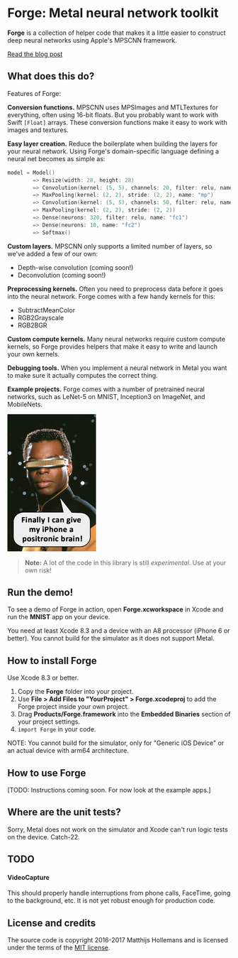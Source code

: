 # Forge: Metal neural network toolkit

**Forge** is a collection of helper code that makes it a little easier to construct deep neural networks using Apple's MPSCNN framework.

[Read the blog post](http://TODO)

## What does this do?

Features of Forge:

**Conversion functions.** MPSCNN uses MPSImages and MTLTextures for everything, often using 16-bit floats. But you probably want to work with Swift `[Float]` arrays. These conversion functions make it easy to work with images and textures.

**Easy layer creation.** Reduce the boilerplate when building the layers for your neural network. Using Forge's domain-specific language defining a neural net becomes as simple as:

```swift
model = Model()
        => Resize(width: 28, height: 28)
        => Convolution(kernel: (5, 5), channels: 20, filter: relu, name: "conv1")
        => MaxPooling(kernel: (2, 2), stride: (2, 2), name: "mp")
        => Convolution(kernel: (5, 5), channels: 50, filter: relu, name: "conv2")
        => MaxPooling(kernel: (2, 2), stride: (2, 2))
        => Dense(neurons: 320, filter: relu, name: "fc1")
        => Dense(neurons: 10, name: "fc2")
        => Softmax()
```

**Custom layers.** MPSCNN only supports a limited number of layers, so we've added a few of our own:

- Depth-wise convolution (coming soon!)
- Deconvolution (coming soon!)

**Preprocessing kernels.** Often you need to preprocess data before it goes into the neural network. Forge comes with a few handy kernels for this:

- SubtractMeanColor
- RGB2Grayscale
- RGB2BGR
	
**Custom compute kernels.** Many neural networks require custom compute kernels, so Forge provides helpers that make it easy to write and launch your own kernels.

**Debugging tools.** When you implement a neural network in Metal you want to make sure it actually computes the correct thing.

**Example projects.** Forge comes with a number of pretrained neural networks, such as LeNet-5 on MNIST, Inception3 on ImageNet, and MobileNets.

![Geordi likes it!](Geordi.png)

> **Note:** A lot of the code in this library is still *experimental*. Use at your own risk!

## Run the demo!

To see a demo of Forge in action, open **Forge.xcworkspace** in Xcode and run the **MNIST** app on your device.

You need at least Xcode 8.3 and a device with an A8 processor (iPhone 6 or better). You cannot build for the simulator as it does not support Metal.

## How to install Forge

Use Xcode 8.3 or better.

1. Copy the **Forge** folder into your project.
2. Use **File > Add Files to "YourProject" > Forge.xcodeproj** to add the Forge project inside your own project.
3. Drag **Products/Forge.framework** into the **Embedded Binaries** section of your project settings.
4. `import Forge` in your code.

NOTE: You cannot build for the simulator, only for "Generic iOS Device" or an actual device with arm64 architecture.

## How to use Forge

[TODO: Instructions coming soon. For now look at the example apps.]

## Where are the unit tests?

Sorry, Metal does not work on the simulator and Xcode can't run logic tests on the device. Catch-22.

## TODO

#### VideoCapture

This should properly handle interruptions from phone calls, FaceTime, going to the background, etc. It is not yet robust enough for production code.

## License and credits

The source code is copyright 2016-2017 Matthijs Hollemans and is licensed under the terms of the [MIT license](LICENSE.txt).
